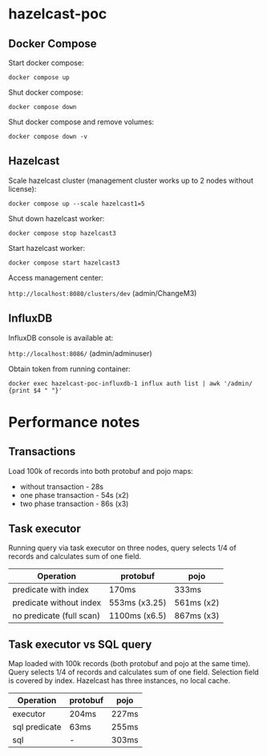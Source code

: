 # hazelcast-poc

## Docker Compose

Start docker compose:

```docker compose up```

Shut docker compose:

```docker compose down```

Shut docker compose and remove volumes:

```docker compose down -v```

## Hazelcast

Scale hazelcast cluster (management cluster works up to 2 nodes without license):

```docker compose up --scale hazelcast1=5```

Shut down hazelcast worker:

```docker compose stop hazelcast3```

Start hazelcast worker:

```docker compose start hazelcast3```

Access management center:

```http://localhost:8080/clusters/dev``` (admin/ChangeM3)

## InfluxDB

InfluxDB console is available at:

```http://localhost:8086/``` (admin/adminuser)

Obtain token from running container:

```docker exec hazelcast-poc-influxdb-1 influx auth list | awk '/admin/ {print $4 " "}'```

# Performance notes

## Transactions

Load 100k of records into both protobuf and pojo maps:
* without transaction - 28s
* one phase transaction - 54s (x2)
* two phase transaction - 86s (x3)

## Task executor

Running query via task executor on three nodes, query selects 1/4 of records and
calculates sum of one field.

| Operation                | protobuf      | pojo       |
|--------------------------|---------------|------------|
| predicate with index     | 170ms         | 333ms      |
| predicate without index  | 553ms (x3.25) | 561ms (x2) |
| no predicate (full scan) | 1100ms (x6.5) | 867ms (x3) |

## Task executor vs SQL query

Map loaded with 100k records (both protobuf and pojo at the same time). Query selects 1/4
of records and calculates sum of one field. Selection field is covered by index. Hazelcast
has three instances, no local cache.

| Operation     | protobuf | pojo    |
|---------------|----------|---------|
| executor      | 204ms    | 227ms   |
| sql predicate | 63ms     | 255ms   |
| sql           | -        | 303ms   |
